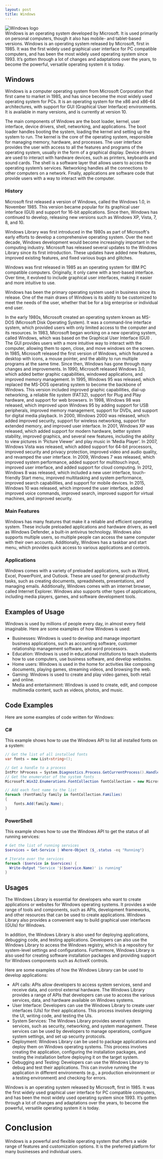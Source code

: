 ```yaml
---
layout: post
title: Windows
---
```

<div class="row">
    <div class="col-sm-2">
        <img src="/images/windows-logo.png" alt="Windows logo"/>
    </div>
    <div class="col-sm-10">
        Windows is an operating system developed by Microsoft. It is used primarily on personal computers, though it also has mobile- and tablet-based versions. 
        Windows is an operating system released by Microsoft, first in 1985. It was the first widely used graphical user
        interface for PC compatible computers, and has been the most widely used operating system since 1993. It’s gotten
        through a lot of changes and adaptations over the years, to become the powerful, versatile operating system it is today.
   </div>
</div>

## Windows

Windows is a computer operating system from Microsoft Corporation that first came to market in 1985, and has since
become the most widely used operating system for PCs. It is an operating system for the x86 and x86-64 architectures,
with support for GUI (Graphical User Interface) environments. It is available in many versions, and is currently at
version 10.

The main components of Windows are the boot loader, kernel, user interface, device drivers, shell, networking, and
applications. The boot loader handles booting the system, loading the kernel and setting up the system to run. The
kernel is the core of the operating system, responsible for managing memory, hardware, and processes. The user interface
provides the user with access to all the features and programs of the operating system, usually in the form of a
graphical display. Device drivers are used to interact with hardware devices, such as printers, keyboards and sound
cards. The shell is a software layer that allows users to access the operating system’s services. Networking handles all
the connections to other computers on a network. Finally, applications are software code that provide users with a way
to interact with the computer.

### History

Microsoft first released a version of Windows, called the Windows 1.0, in November 1985. This version became popular for
its graphical user interface (GUI) and support for 16-bit applications. Since then, Windows has continued to develop,
releasing new versions such as Windows XP, Vista, 7, 8, and 10.

Windows Library was first introduced in the 1980s as part of Microsoft's early efforts to develop a comprehensive
operating system. Over the next decade, Windows development would become increasingly important in the computing
industry. Microsoft has released several updates to the Windows Library since its first introduction. These updates have
added new features, improved existing features, and fixed various bugs and glitches.

Windows was first released in 1985 as an operating system for IBM PC compatible computers. Originally, it only came with
a text-based interface. Over time, it evolved to include graphical user interfaces, making it easier and more intuitive
to use.

Windows has been the primary operating system used in business since its release. One of the main draws of Windows is
its ability to be customized to meet the needs of the user, whether that be for a big enterprise or individual end user.

In the early 1980s, Microsoft created an operating system known as MS-DOS (Microsoft Disk Operating System). It was a
command-line interface system, which provided users with only limited access to the computer and its resources. In 1983,
Microsoft began working on a new operating system, called Windows, which was based on the Graphical User Interface (GUI)
. The GUI provides users with a more intuitive way to interact with the computer, allowing them to open, close, and move
windows on the screen. In 1985, Microsoft released the first version of Windows, which featured a desktop with icons, a
mouse pointer, and the ability to run multiple programs at the same time.
Since then, Windows has gone through many changes and improvements. In 1990, Microsoft released Windows 3.0, which added
better graphic capabilities, windowed applications, and improved memory management.
In 1995, Windows 95 was released, which replaced the MS-DOS operating system to become the backbone of Windows. This
version included improved graphic capabilities, dial-up networking, a reliable file system (FAT32), support for Plug and
Play hardware, and support for web browsers.
In 1998, Windows 98 was released, which improved upon Windows 95 by adding support for USB peripherals, improved memory
management, support for DVDs, and support for digital media playback.
In 2000, Windows 2000 was released, which added improved security, support for wireless networking, support for extended
memory, and improved user interface.
In 2001, Windows XP was released, which added support for modern hardware, better system stability, improved graphics,
and several new features, including the ability to view pictures in ‘Picture Viewer’ and play music in ‘Media Player’.
In 2007, Windows Vista was released, which added support for 64-bit processors, improved security and privacy
protection, improved video and audio quality, and revamped the user interface.
In 2009, Windows 7 was released, which improved system performance, added support for multitouch input, improved user
interface, and added support for cloud computing.
In 2012, Windows 8 was released, which included a new user interface, touch-friendly Start menu, improved multitasking
and system performance, improved search capabilities, and support for mobile devices.
In 2015, Windows 10 was released, which improved the user interface, added improved voice commands, improved search,
improved support for virtual machines, and improved security.

### Main Features

Windows has many features that make it a reliable and efficient operating system. These include preloaded applications
and hardware drivers, as well as Windows Defender, a built-in antivirus technology. Windows also supports multiple
users, so multiple people can access the same computer with their own accounts. Additionally, Windows has a taskbar and
start menu, which provides quick access to various applications and controls.

### Applications

Windows comes with a variety of preloaded applications, such as Word, Excel, PowerPoint, and Outlook. These are used for
general productivity tasks, such as creating documents, spreadsheets, presentations, and managing emails. Additionally,
Windows comes with an internet browser, called Internet Explorer. Windows also supports other types of applications,
including media players, games, and software development tools.

## Examples of Usage

Windows is used by millions of people every day, in almost every field imaginable. Here are some examples of how Windows
is used:

* Businesses: Windows is used to develop and manage important business applications, such as accounting software,
  customer relationship management software, and word processors.
* Education: Windows is used in educational institutions to teach students how to use computers, use business software,
  and develop websites.
* Home users: Windows is used in the home for activities like composing documents, playing games, streaming videos, and
  browsing the web.
* Gaming: Windows is used to create and play video games, both retail and online.
* Media and entertainment: Windows is used to create, edit, and compose multimedia content, such as videos, photos, and
  music.

  
## Code Examples

Here are some examples of code written for Windows:

### C#

This example shows how to use the Windows API to list all installed fonts on a system:

```csharp
// Get the list of all installed fonts
var fonts = new List<string>();

// Get a handle to a process
IntPtr hProcess = System.Diagnostics.Process.GetCurrentProcess().Handle;
// Get the enumerator of the system fonts
Microsoft.Win32.Enumerations.FontCollection fontCollection = new Microsoft.Win32.Enumerations.FontCollection(hProcess);

// Add each font name to the list
foreach (FontFamily family in fontCollection.Families)
{
    fonts.Add(family.Name);
}
```


### PowerShell

This example shows how to use the Windows API to get the status of all running services:

```powershell
# Get the list of running services
$services = Get-Service | Where-Object {$_.status -eq "Running"}

# Iterate over the services
foreach ($service in $services) {
  Write-Output "Service '$($service.Name)' is running"  
}
```

## Usages

The Windows Library is essential for developers who want to create applications or websites for Windows operating
systems. It provides a wide range of tools and components, such as APIs, development frameworks, and other resources
that can be used to create applications. Windows Library also provides a convenient way to build graphical user
interfaces (GUIs) for Windows.

In addition, the Windows Library is also used for deploying applications, debugging code, and testing applications.
Developers can also use the Windows Library to access the Windows registry, which is a repository for system-level
settings and configurations. Furthermore, Windows Library is also used for creating software installation packages and
providing support for Windows components such as ActiveX controls.

Here are some examples of how the Windows Library can be used to develop applications:

- API calls: APIs allow developers to access system services, send and receive data, and control external hardware. The
  Windows Library provides a range of APIs that developers can use to access the various services, data, and hardware
  available on Windows systems.
- User Interface: Developers can use the Windows Library to create user interfaces (UIs) for their applications. This
  process involves designing the UI, writing code, and testing the UIs.
- System Services: The Windows Library provides several system services, such as security, networking, and system
  management. These services can be used by developers to manage operations, configure system settings, and set up
  security protocols.
- Deployment: Windows Library can be used to package applications and deploy them on Windows operating systems. This
  process involves creating the application, configuring the installation packages, and testing the installation before
  deploying it on the target system.
- Debugging and Testing: Developers can use the Windows Library to debug and test their applications. This can involve
  running the application in different environments (e.g., a production environment or a testing environment) and
  checking for errors.

Windows is an operating system released by Microsoft, first in 1985. It was the first widely used graphical user
interface for PC compatible computers, and has been the most widely used operating system since 1993. It’s gotten
through a lot of changes and adaptations over the years, to become the powerful, versatile operating system it is today.

# Conclusion

Windows is a powerful and flexible operating system that offers a wide range of features and customization options. It
is the preferred platform for many businesses and individual users.

